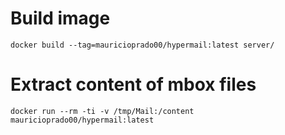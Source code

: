 # Build image
```
docker build --tag=mauricioprado00/hypermail:latest server/
```

# Extract content of mbox files

```
docker run --rm -ti -v /tmp/Mail:/content mauricioprado00/hypermail:latest
```

